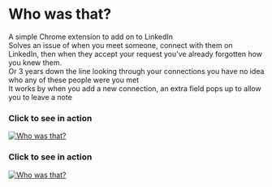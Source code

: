 # Who was that?
A simple Chrome extension to add on to LinkedIn <br />
Solves an issue of when you meet someone, connect with them on LinkedIn, then when they accept your request you've already forgotten how you knew them.<br />
Or 3 years down the line looking through your connections you have no idea who any of these people were you met<br />
It works by when you add a new connection, an extra field pops up to allow you to leave a note <br />
### Click to see in action
[![Who was that?](WWT?.png)](https://vimeo.com/878141864)

### Click to see in action

[![Who was that?](WWT?.png)](https://vimeo.com/878141931)


